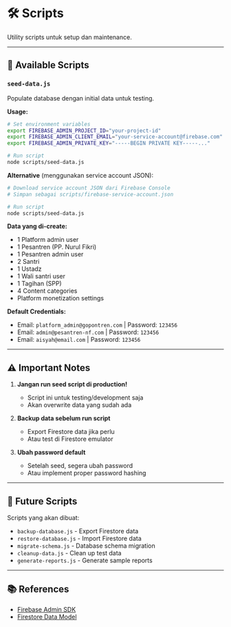 # 🛠️ Scripts

Utility scripts untuk setup dan maintenance.

---

## 📝 Available Scripts

### `seed-data.js`

Populate database dengan initial data untuk testing.

**Usage:**

```bash
# Set environment variables
export FIREBASE_ADMIN_PROJECT_ID="your-project-id"
export FIREBASE_ADMIN_CLIENT_EMAIL="your-service-account@firebase.com"
export FIREBASE_ADMIN_PRIVATE_KEY="-----BEGIN PRIVATE KEY-----..."

# Run script
node scripts/seed-data.js
```

**Alternative** (menggunakan service account JSON):

```bash
# Download service account JSON dari Firebase Console
# Simpan sebagai scripts/firebase-service-account.json

# Run script
node scripts/seed-data.js
```

**Data yang di-create:**
- 1 Platform admin user
- 1 Pesantren (PP. Nurul Fikri)
- 1 Pesantren admin user
- 2 Santri
- 1 Ustadz
- 1 Wali santri user
- 1 Tagihan (SPP)
- 4 Content categories
- Platform monetization settings

**Default Credentials:**
- Email: `platform_admin@gopontren.com` | Password: `123456`
- Email: `admin@pesantren-nf.com` | Password: `123456`
- Email: `aisyah@email.com` | Password: `123456`

---

## ⚠️ Important Notes

1. **Jangan run seed script di production!**
   - Script ini untuk testing/development saja
   - Akan overwrite data yang sudah ada

2. **Backup data sebelum run script**
   - Export Firestore data jika perlu
   - Atau test di Firestore emulator

3. **Ubah password default**
   - Setelah seed, segera ubah password
   - Atau implement proper password hashing

---

## 🔮 Future Scripts

Scripts yang akan dibuat:

- `backup-database.js` - Export Firestore data
- `restore-database.js` - Import Firestore data
- `migrate-schema.js` - Database schema migration
- `cleanup-data.js` - Clean up test data
- `generate-reports.js` - Generate sample reports

---

## 📚 References

- [Firebase Admin SDK](https://firebase.google.com/docs/admin/setup)
- [Firestore Data Model](https://firebase.google.com/docs/firestore/data-model)
